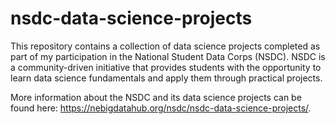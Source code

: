 # nsdc-data-science-projects
This repository contains a collection of data science projects completed as part of my participation in the National Student Data Corps (NSDC). NSDC is a community-driven initiative that provides students with the opportunity to learn data science fundamentals and apply them through practical projects. 

More information about the NSDC and its data science projects can be found here: https://nebigdatahub.org/nsdc/nsdc-data-science-projects/.

